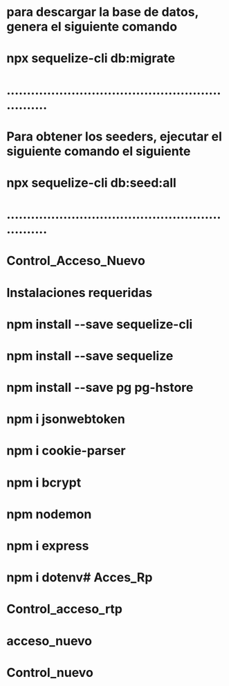 # para descargar la base de datos, genera el siguiente comando
# npx sequelize-cli db:migrate
# ...............................................................
# Para obtener los seeders, ejecutar el siguiente comando el siguiente
# npx sequelize-cli db:seed:all
# ...............................................................
# Control_Acceso_Nuevo
# Instalaciones requeridas 
# npm install --save sequelize-cli
# npm install --save sequelize
# npm install --save pg pg-hstore
# npm i jsonwebtoken
# npm i cookie-parser
# npm i bcrypt
# npm nodemon
# npm i express
# npm i dotenv# Acces_Rp
# Control_acceso_rtp
# acceso_nuevo
# Control_nuevo

